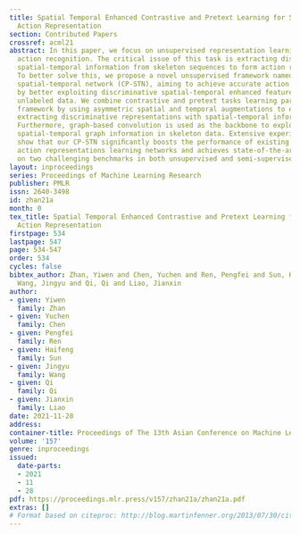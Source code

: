 ```yaml
---
title: Spatial Temporal Enhanced Contrastive and Pretext Learning for Skeleton-based
  Action Representation
section: Contributed Papers
crossref: acml21
abstract: In this paper, we focus on unsupervised representation learning for skeleton-based
  action recognition. The critical issue of this task is extracting discriminative
  spatial-temporal information from skeleton sequences to form action representation.
  To better solve this, we propose a novel unsupervised framework named contrastive-pretext
  spatial-temporal network (CP-STN), aiming to achieve accurate action recognition
  by better exploiting discriminative spatial-temporal enhanced features from massive
  unlabeled data. We combine contrastive and pretext tasks learning paradigms in one
  framework by using asymmetric spatial and temporal augmentations to enable network
  extracting discriminative representations with spatial-temporal information fully.
  Furthermore, graph-based convolution is used as the backbone to explore natural
  spatial-temporal graph information in skeleton data. Extensive experimental results
  show that our CP-STN signiﬁcantly boosts the performance of existing skeleton-based
  action representations learning networks and achieves state-of-the-art accuracy
  on two challenging benchmarks in both unsupervised and semi-supervised settings.
layout: inproceedings
series: Proceedings of Machine Learning Research
publisher: PMLR
issn: 2640-3498
id: zhan21a
month: 0
tex_title: Spatial Temporal Enhanced Contrastive and Pretext Learning for Skeleton-based
  Action Representation
firstpage: 534
lastpage: 547
page: 534-547
order: 534
cycles: false
bibtex_author: Zhan, Yiwen and Chen, Yuchen and Ren, Pengfei and Sun, Haifeng and
  Wang, Jingyu and Qi, Qi and Liao, Jianxin
author:
- given: Yiwen
  family: Zhan
- given: Yuchen
  family: Chen
- given: Pengfei
  family: Ren
- given: Haifeng
  family: Sun
- given: Jingyu
  family: Wang
- given: Qi
  family: Qi
- given: Jianxin
  family: Liao
date: 2021-11-28
address:
container-title: Proceedings of The 13th Asian Conference on Machine Learning
volume: '157'
genre: inproceedings
issued:
  date-parts:
  - 2021
  - 11
  - 28
pdf: https://proceedings.mlr.press/v157/zhan21a/zhan21a.pdf
extras: []
# Format based on citeproc: http://blog.martinfenner.org/2013/07/30/citeproc-yaml-for-bibliographies/
---
```

